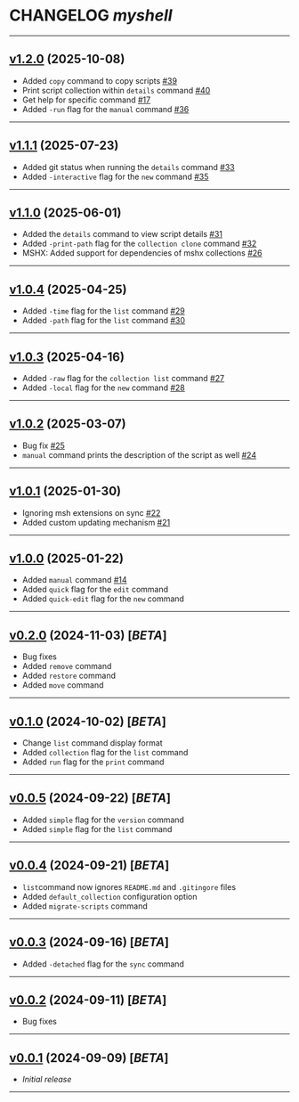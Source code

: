 # CHANGELOG _myshell_

---

## [v1.2.0](https://github.com/cophilot/msh/milestone/8) (2025-10-08)

-   Added `copy` command to copy scripts [#39](https://github.com/cophilot/msh/issues/39)
-   Print script collection within `details` command [#40](https://github.com/cophilot/msh/issues/40)
-   Get help for specific command [#17](https://github.com/cophilot/msh/issues/17)
-   Added `-run` flag for the `manual` command [#36](https://github.com/cophilot/msh/issues/36)

---

## [v1.1.1](https://github.com/cophilot/msh/milestone/7) (2025-07-23)

-   Added git status when running the `details` command [#33](https://github.com/cophilot/msh/issues/33)
-   Added `-interactive` flag for the `new` command [#35](https://github.com/cophilot/msh/issues/35)

---

## [v1.1.0](https://github.com/cophilot/msh/milestone/2) (2025-06-01)

-   Added the `details` command to view script details [#31](https://github.com/cophilot/msh/issues/31)
-   Added `-print-path` flag for the `collection clone` command [#32](https://github.com/cophilot/msh/issues/32)
-   MSHX: Added support for dependencies of mshx collections [#26](https://github.com/cophilot/msh/issues/26)

---

## [v1.0.4](https://github.com/cophilot/msh/milestone/10) (2025-04-25)

-   Added `-time` flag for the `list` command [#29](https://github.com/cophilot/msh/issues/29)
-   Added `-path` flag for the `list` command [#30](https://github.com/cophilot/msh/issues/30)

---

## [v1.0.3](https://github.com/cophilot/msh/milestone/9) (2025-04-16)

-   Added `-raw` flag for the `collection list` command [#27](https://github.com/cophilot/msh/issues/27)
-   Added `-local` flag for the `new` command [#28](https://github.com/cophilot/msh/issues/28)

---

## [v1.0.2](https://github.com/cophilot/msh/milestone/4) (2025-03-07)

-   Bug fix [#25](https://github.com/cophilot/msh/issues/25)
-   `manual` command prints the description of the script as well [#24](https://github.com/cophilot/msh/issues/24)

---

## [v1.0.1](https://github.com/cophilot/msh/milestone/3) (2025-01-30)

-   Ignoring msh extensions on sync [#22](https://github.com/cophilot/msh/issues/22)
-   Added custom updating mechanism [#21](https://github.com/cophilot/msh/issues/21)

---

## [v1.0.0](https://github.com/cophilot/msh/milestone/1) (2025-01-22)

-   Added `manual` command [#14](https://github.com/cophilot/msh/issues/14)
-   Added `quick` flag for the `edit` command
-   Added `quick-edit` flag for the `new` command

---

## [v0.2.0](https://github.com/cophilot/msh/tree/0.2.0) (2024-11-03) [*BETA*]

-   Bug fixes
-   Added `remove` command
-   Added `restore` command
-   Added `move` command

---

## [v0.1.0](https://github.com/cophilot/msh/tree/0.1.0) (2024-10-02) [*BETA*]

-   Change `list` command display format
-   Added `collection` flag for the `list` command
-   Added `run` flag for the `print` command

---

## [v0.0.5](https://github.com/cophilot/msh/tree/0.0.5) (2024-09-22) [*BETA*]

-   Added `simple` flag for the `version` command
-   Added `simple` flag for the `list` command

---

## [v0.0.4](https://github.com/cophilot/msh/tree/0.0.4) (2024-09-21) [*BETA*]

-   `list`command now ignores `README.md` and `.gitingore` files
-   Added `default_collection` configuration option
-   Added `migrate-scripts` command

---

## [v0.0.3](https://github.com/cophilot/msh/tree/0.0.3) (2024-09-16) [*BETA*]

-   Added `-detached` flag for the `sync` command

---

## [v0.0.2](https://github.com/cophilot/msh/tree/0.0.2) (2024-09-11) [*BETA*]

-   Bug fixes

---

## [v0.0.1](https://github.com/cophilot/msh/tree/0.0.1) (2024-09-09) [*BETA*]

-   _Initial release_

---
